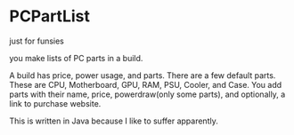 # PCPartList

just for funsies

you make lists of PC parts in a build.

A build has price, power usage, and parts. There are a few default parts. These are CPU, Motherboard, GPU, RAM, PSU, Cooler, and Case.
You add parts with their name, price, powerdraw(only some parts), and optionally, a link to purchase website.

This is written in Java because I like to suffer apparently.
